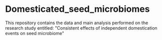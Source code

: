 # Domesticated_seed_microbiomes
This repository contains the data and main analysis performed on the research study entitled: "Consistent effects of independent domestication events on seed microbiome"
